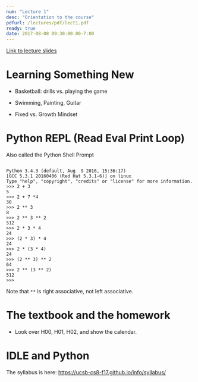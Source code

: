 ```yaml
---
num: "Lecture 1"
desc: "Orientation to the course"
pdfurl: /lectures/pdf/lect1.pdf
ready: true
date: 2017-08-08 09:30:00.00-7:00
---
```



[Link to lecture slides](https://drive.google.com/drive/folders/0BxIvQwpl4ocoRy1Pa041SThLUFU?usp=sharing)



# Learning Something New

* Basketball: drills vs. playing the game

* Swimming, Painting, Guitar

* Fixed vs. Growth Mindset

# Python REPL (Read Eval Print Loop)

Also called the Python Shell Prompt

```

Python 3.4.3 (default, Aug  9 2016, 15:36:17)
[GCC 5.3.1 20160406 (Red Hat 5.3.1-6)] on linux
Type "help", "copyright", "credits" or "license" for more information.
>>> 2 + 3
5
>>> 2 + 7 *4
30
>>> 2 ** 3
8
>>> 2 ** 3 ** 2
512
>>> 2 * 3 * 4
24
>>> (2 * 3) * 4
24
>>> 2 * (3 * 4)
24
>>> (2 ** 3) ** 2
64
>>> 2 ** (3 ** 2)
512
>>>
```

Note that `**` is right associative, not left associative.

# The textbook and the homework

* Look over H00, H01, H02, and show the calendar.

# IDLE and Python

The syllabus is here:  <https://ucsb-cs8-f17.github.io/info/syllabus/>


